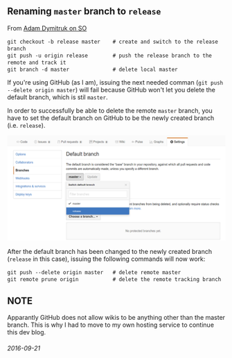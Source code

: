 Renaming `master` branch to `release`
---

From [Adam Dymitruk on SO](http://stackoverflow.com/questions/8762601/how-do-i-rename-my-git-master-branch-to-release)

```
git checkout -b release master    # create and switch to the release branch
git push -u origin release        # push the release branch to the remote and track it
git branch -d master              # delete local master
```

If you're using GitHub (as I am), issuing the next needed comman (`git push --delete origin master`) will
fail because GitHub won't let you delete the default branch, which is stil `master`.

In order to successfully be able to delete the remote `master` branch, you have to set the default
branch on GitHub to be the newly created branch (i.e. `release`).

![GitHub Edit Default Branches Admin Web Page](/img/gh-branches.png)

After the default branch has been changed to the newly created branch (`release` in this case), issuing
the following commands will now work:

```
git push --delete origin master   # delete remote master
git remote prune origin           # delete the remote tracking branch
```

## NOTE

Apparantly GitHub does not allow wikis to be anything other than the master branch.
This is why I had to move to my own hosting service to continue this dev blog.

###### 2016-09-21

